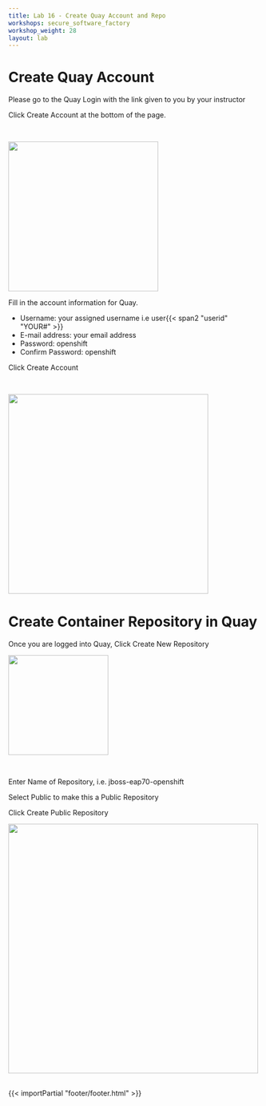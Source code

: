 ```yaml
---
title: Lab 16 - Create Quay Account and Repo
workshops: secure_software_factory
workshop_weight: 28
layout: lab
---
```

# Create Quay Account

Please go to the Quay Login with the link given to you by your instructor

Click Create Account at the bottom of the page.

<br>

<img src="../images/quay_login.png" width="300"><br/>

Fill in the account information for Quay.

- Username: your assigned username i.e user{{< span2 "userid" "YOUR#" >}}
- E-mail address: your email address
- Password: openshift
- Confirm Password: openshift

Click Create Account

<br>

<img src="../images/quay_create_account.png" width="400"><br/>

# Create Container Repository in Quay

Once you are logged into Quay, Click Create New Repository

<img src="../images/quay_create_repo.png" width="200"><br/>

<br>

Enter Name of Repository, i.e. jboss-eap70-openshift

Select Public to make this a Public Repository

Click Create Public Repository

<img src="../images/quay_repo_config.png" width="500"><br/>

<br>
{{< importPartial "footer/footer.html" >}}
